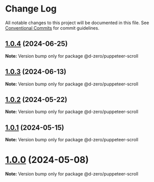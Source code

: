 # Change Log

All notable changes to this project will be documented in this file.
See [Conventional Commits](https://conventionalcommits.org) for commit guidelines.

## [1.0.4](https://github.com/d-zero-dev/tools/compare/@d-zero/puppeteer-scroll@1.0.3...@d-zero/puppeteer-scroll@1.0.4) (2024-06-25)

**Note:** Version bump only for package @d-zero/puppeteer-scroll

## [1.0.3](https://github.com/d-zero-dev/tools/compare/@d-zero/puppeteer-scroll@1.0.2...@d-zero/puppeteer-scroll@1.0.3) (2024-06-13)

**Note:** Version bump only for package @d-zero/puppeteer-scroll

## [1.0.2](https://github.com/d-zero-dev/tools/compare/@d-zero/puppeteer-scroll@1.0.1...@d-zero/puppeteer-scroll@1.0.2) (2024-05-22)

**Note:** Version bump only for package @d-zero/puppeteer-scroll

## [1.0.1](https://github.com/d-zero-dev/tools/compare/@d-zero/puppeteer-scroll@1.0.0...@d-zero/puppeteer-scroll@1.0.1) (2024-05-15)

**Note:** Version bump only for package @d-zero/puppeteer-scroll

# [1.0.0](https://github.com/d-zero-dev/tools/compare/@d-zero/puppeteer-scroll@1.0.0-alpha.3...@d-zero/puppeteer-scroll@1.0.0) (2024-05-08)

**Note:** Version bump only for package @d-zero/puppeteer-scroll

